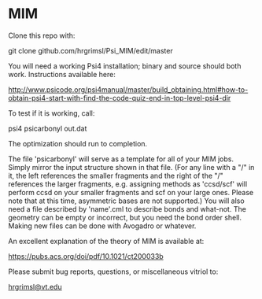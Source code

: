 # MIM
Clone this repo with:

git clone github.com/hrgrimsl/Psi_MIM/edit/master

You will need a working Psi4 installation; binary and source should both work.  Instructions available here:

http://www.psicode.org/psi4manual/master/build_obtaining.html#how-to-obtain-psi4-start-with-find-the-code-quiz-end-in-top-level-psi4-dir

To test if it is working, call:

psi4 psicarbonyl out.dat

The optimization should run to completion.  

The file 'psicarbonyl' will serve as a template for all of your MIM jobs.  Simply mirror the input structure shown in that file.  (For any line with a "/" in it, the left references the smaller fragments and the right of the "/" references the larger fragments, e.g. assigning methods as 'ccsd/scf' will perform ccsd on your smaller fragments and scf on your large ones.  Please note that at this time, asymmetric bases are not supported.)  You will also need a file described by 'name'.cml to describe bonds and what-not.  The geometry can be empty or incorrect, but you need the bond order shell.  Making new files can be done with Avogadro or whatever.

An excellent explanation of the theory of MIM is available at:

https://pubs.acs.org/doi/pdf/10.1021/ct200033b

Please submit bug reports, questions, or miscellaneous vitriol to:

hrgrimsl@vt.edu
